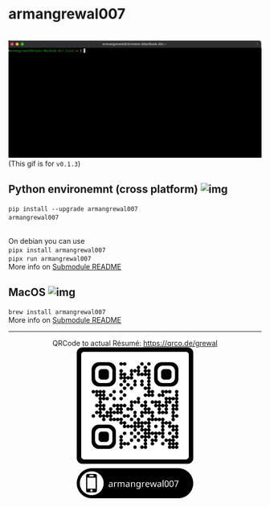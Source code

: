 <div aling="center">
  <h1>armangrewal007</h1> <br>
  <img src="https://github.com/ArmanGrewal007/armangrewal007-py/blob/master/armangrewal007-py-v0.1.3.gif" /> <br>
  (This gif is for <code>v0.1.3</code>)
</div>

## Python environemnt (cross platform) ![img](https://icons-theta.vercel.app/icon?i=python)
`pip install --upgrade armangrewal007` <br>
`armangrewal007` <br> <br>

On debian you can use <br>
`pipx install armangrewal007` <br>
`pipx run armangrewal007` <br>
More info on [Submodule README](https://github.com/ArmanGrewal007/armangrewal007-py/blob/master/README.md)

## MacOS ![img](https://icons-theta.vercel.app/icon?i=apple)
`brew install armangrewal007` <br>
More info on [Submodule README](https://github.com/ArmanGrewal007/homebrew-armangrewal007/blob/master/README.md)

-------

<div align="center">
  QRCode to actual Résumé: <a href="https://qrco.de/grewal">https://qrco.de/grewal </a> <br>
  <img src="qrcode.png" height="300"/> <br>
</div>
